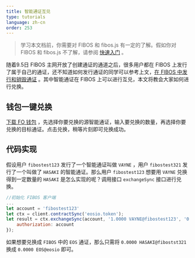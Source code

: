 ```yaml
---
title: 智能通证互兑
type: tutorials
language: zh-cn
order: 253
---
```


> 学习本文档前，你需要对 FIBOS 和 fibos.js 有一定的了解。假如你对 FIBOS 和 fibos.js 不了解，请参阅 [快速入门](../start/start.html) 。

随着9.5日 FIBOS 主网开放了创建通证的通道之后，很多用户都在 FIBOS 上发行了属于自己的通证，还不知道如何发行通证的同学可以参考上文，[在 FIBOS 中发行和销毁通证](howtocreatetokeninfibos.html) 。其中智能通证在 FIBOS 上可以进行互兑，本文将教会大家如何进行兑换。

## 钱包一键兑换

[下载 FO 钱包](http://wallet.fo/) ，先选择你要兑换的源智能通证，输入要兑换的数量，再选择你要兑换的目标通证。点击兑换，稍等片刻即可兑换成功。

## 代码实现

假设用户 `fibostest123` 发行了一个智能通证叫做 `VAYNE` ，用户 `fibostest321` 发行了一个叫做了 `HASAKI` 的智能通证。那么用户 `fibostest123` 想要用 `VAYNE` 兑换得到一定数量的 `HASAKI` 是怎么实现的呢？调用接口 `exchangeSync` 接口进行兑换。

```javascript
//初始化 FIBOS 客户端
...
let account = 'fibostest123'
let ctx = client.contractSync('eosio.token');
let result = ctx.exchangeSync(account, '1.0000 VAYNE@fibostest123', '0.0000 HASAKI@fibostst321', 'exchenge VAYNE to HASAKI',{
    authorization: account
});
```

如果想要兑换成 `FIBOS` 中的 `EOS` 通证，那么只需将 `0.0000 HASAKI@fibostst321` 换成 `0.0000 EOS@eosio` 即可。